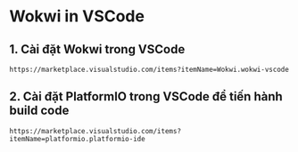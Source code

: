 # Wokwi in VSCode
## 1. Cài đặt Wokwi trong VSCode
```
https://marketplace.visualstudio.com/items?itemName=Wokwi.wokwi-vscode
```
## 2. Cài đặt PlatformIO trong VSCode để tiến hành build code
```
https://marketplace.visualstudio.com/items?itemName=platformio.platformio-ide
```